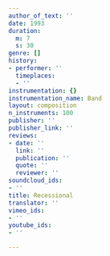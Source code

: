 ```yaml
---
author_of_text: ''
date: 1993
duration:
  m: 7
  s: 30
genre: []
history:
- performer: ''
  timeplaces:
  - ''
instrumentation: {}
instrumentation_name: Band
layout: composition
n_instruments: 100
publisher: ''
publisher_link: ''
reviews:
- date: ''
  link: ''
  publication: ''
  quote: ''
  reviewer: ''
soundcloud_ids:
- ''
title: Recessional
translator: ''
vimeo_ids:
- ''
youtube_ids:
- ''

---
```

